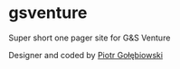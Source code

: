 # gsventure
Super short one pager site for G&amp;S Venture 

Designer and coded by [Piotr Gołębiowski](https://github.com/golebiowskipj)
